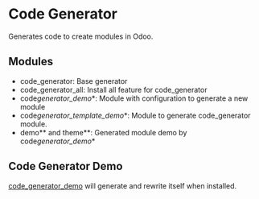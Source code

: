 # Code Generator

Generates code to create modules in Odoo.

## Modules

-   code_generator: Base generator
-   code_generator_all: Install all feature for code_generator
-   code*generator_demo*\*: Module with configuration to generate a new module
-   code*generator_template_demo*\*: Module to generate code_generator module.
-   demo*\* and theme*\*: Generated module demo by code*generator_demo*\*

## Code Generator Demo

[code_generator_demo](code_generator_demo/__manifest__.py) will generate and rewrite itself when installed.
